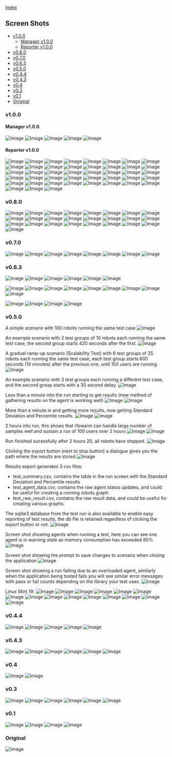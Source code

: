 
[Index](README.md)

## Screen Shots

- [v1.0.0](#v100)
	- [Manager v1.0.0](#Manager-v100)
	- [Reporter v1.0.0](#Reporter-v100)
- [v0.8.0](#v080)
- [v0.7.0](#v070)
- [v0.6.3](#v063)
- [v0.5.0](#v050)
- [v0.4.4](#v044)
- [v0.4.3](#v043)
- [v0.4](#v04)
- [v0.3](#v03)
- [v0.1](#v01)
- [Original](#Original)

### v1.0.0
#### Manager v1.0.0
![Image](Images/MacOS_Run_v1.0.0_LanguageChecks.png)
![Image](Images/MacOS_Run_v1.0.0_Schedule_disabled.png)
![Image](Images/MacOS_Run_v1.0.0_Schedule_enabled.png)
![Image](Images/MacOS_Run_v1.0.0_Settings.png)
![Image](Images/MacOS_Run_v1.0.0_Settings_UploadLogs.png)

#### Reporter v1.0.0
![Image](Images/MacOS_Reporter_v1.0.0_Contents_Settings.png)
![Image](Images/MacOS_Reporter_v1.0.0_Contents_Settings_Level.png)
![Image](Images/MacOS_Reporter_v1.0.0_Contents_Settings_Mode.png)
![Image](Images/MacOS_Reporter_v1.0.0_DataGraph_Metric.png)
![Image](Images/MacOS_Reporter_v1.0.0_DataGraph_Metric_Primary.png)
![Image](Images/MacOS_Reporter_v1.0.0_DataGraph_Metric_Secondary.png)
![Image](Images/MacOS_Reporter_v1.0.0_DataGraph_Metric_Type.png)
![Image](Images/MacOS_Reporter_v1.0.0_DataGraph_Result.png)
![Image](Images/MacOS_Reporter_v1.0.0_DataGraph_Result_FilterResult.png)
![Image](Images/MacOS_Reporter_v1.0.0_DataGraph_Result_FilterType.png)
![Image](Images/MacOS_Reporter_v1.0.0_DataGraph_Result_Type.png)
![Image](Images/MacOS_Reporter_v1.0.0_DataGraph_SQL.png)
![Image](Images/MacOS_Reporter_v1.0.0_DataGraph_Settings.png)
![Image](Images/MacOS_Reporter_v1.0.0_DataGraph_Settings_Type.png)
![Image](Images/MacOS_Reporter_v1.0.0_DataTable_Metric.png)
![Image](Images/MacOS_Reporter_v1.0.0_DataTable_Metric_Primary.png)
![Image](Images/MacOS_Reporter_v1.0.0_DataTable_Metric_Secondary.png)
![Image](Images/MacOS_Reporter_v1.0.0_DataTable_Metric_Type.png)
![Image](Images/MacOS_Reporter_v1.0.0_DataTable_Result.png)
![Image](Images/MacOS_Reporter_v1.0.0_DataTable_ResultSummary.png)
![Image](Images/MacOS_Reporter_v1.0.0_DataTable_ResultSummary_FilterType.png)
![Image](Images/MacOS_Reporter_v1.0.0_DataTable_Result_FilterResult.png)
![Image](Images/MacOS_Reporter_v1.0.0_DataTable_Result_FilterType.png)
![Image](Images/MacOS_Reporter_v1.0.0_DataTable_Result_Type.png)
![Image](Images/MacOS_Reporter_v1.0.0_DataTable_SQL.png)
![Image](Images/MacOS_Reporter_v1.0.0_DataTable_Settings.png)
![Image](Images/MacOS_Reporter_v1.0.0_DataTable_Settings_Type.png)
![Image](Images/MacOS_Reporter_v1.0.0_Example_Report.png)
![Image](Images/MacOS_Reporter_v1.0.0_Heading_Settings.png)
![Image](Images/MacOS_Reporter_v1.0.0_NewSection.png)
![Image](Images/MacOS_Reporter_v1.0.0_NewSubSection.png)
![Image](Images/MacOS_Reporter_v1.0.0_Report_Preview.png)
![Image](Images/MacOS_Reporter_v1.0.0_Report_Settings.png)
![Image](Images/MacOS_Reporter_v1.0.0_SectionExpand.png)
![Image](Images/MacOS_Reporter_v1.0.0_SectionSelect.png)
![Image](Images/MacOS_Reporter_v1.0.0_SectionTypes.png)
![Image](Images/MacOS_Reporter_v1.0.0_SubSectionMoveDown.png)
![Image](Images/MacOS_Reporter_v1.0.0_SubSectionMoveUp.png)
![Image](Images/MacOS_Reporter_v1.0.0_SubSectionSelect1.png)
![Image](Images/MacOS_Reporter_v1.0.0_SubSectionSelect3.png)
![Image](Images/MacOS_Reporter_v1.0.0_Template_Preview.png)
![Image](Images/MacOS_Reporter_v1.0.0_Template_Settings.png)
![Image](Images/MacOS_Reporter_v1.0.0_TestSummary_Settings.png)

### v0.8.0

![Image](Images/MacOS_About_v0.8.0_About.png)
![Image](Images/MacOS_Agents_v0.8.0_Ready.png)
![Image](Images/MacOS_Agents_v0.8.0_Run.png)
![Image](Images/MacOS_Agents_v0.8.0_Running.png)
![Image](Images/MacOS_Agents_v0.8.0_Stopping.png)
![Image](Images/MacOS_Agents_v0.8.0_Warning.png)
![Image](Images/MacOS_Graphs_v0.8.0_Menu.png)
![Image](Images/MacOS_Graphs_v0.8.0_Menu_Examples.png)
![Image](Images/MacOS_Graphs_v0.8.0_New_Graph_Metric.png)
![Image](Images/MacOS_Graphs_v0.8.0_New_Graph_Result.png)
![Image](Images/MacOS_Graphs_v0.8.0_Agent_Load.png)
![Image](Images/MacOS_Graphs_v0.8.0_Running_Robots.png)
![Image](Images/MacOS_Graphs_v0.8.0_Response_Time.png)
![Image](Images/MacOS_Plan_v0.8.0_150u_25per10min.png)
![Image](Images/MacOS_Plan_v0.8.0_20u_delay_example.png)
![Image](Images/MacOS_Plan_v0.8.0_New.png)
![Image](Images/MacOS_Plan_v0.8.0_Test_Settings.png)
![Image](Images/MacOS_Plan_v0.8.0_Test_Settings_Filter_Rules.png)
![Image](Images/MacOS_Plan_v0.8.0_saved_opened.png)
![Image](Images/MacOS_Run_v0.8.0_2h.png)
![Image](Images/MacOS_Run_v0.8.0_Abort_Dialogue.png)
![Image](Images/MacOS_Run_v0.8.0_Aborted.png)
![Image](Images/MacOS_Run_v0.8.0_Bomb_Run.png)
![Image](Images/MacOS_Run_v0.8.0_Start_5s.png)
![Image](Images/MacOS_Run_v0.8.0_Start_60s.png)

### v0.7.0

![Image](Images/MacOS_Plan_v0.7.0_150u_25per10min.png)
![Image](Images/MacOS_Plan_v0.7.0_20u_delay_example.png)
![Image](Images/MacOS_Plan_v0.7.0_New.png)
![Image](Images/MacOS_Plan_v0.7.0_Test_Settings.png)
![Image](Images/MacOS_Plan_v0.7.0_Test_Settings_Filter_Rules.png)
![Image](Images/MacOS_Plan_v0.7.0_saved_opened.png)
![Image](Images/Ubuntu_Plan_v0.7.0_New.png)
![Image](Images/Windows10_Plan_v0.7.0_New.png)

### v0.6.3

![Image](Images/MacOS_Plan_New_v0.6.3.png)
![Image](Images/MacOS_Plan_saved_opened_v0.6.3.png)
![Image](Images/MacOS_Plan_v0.6.3_150u_25per10min.png)
![Image](Images/MacOS_Plan_v0.6.3_20u_delay_example.png)
![Image](Images/MacOS_Plan_v0.6.3_Test_Settings.png)
![Image](Images/MacOS_Plan_v0.6.3_Test_Settings_Filter_Rules.png)

![Image](Images/MacOS_Run_Start_v0.6.3_09s.png)
![Image](Images/MacOS_Run_Start_v0.6.3_1.37s.png)
![Image](Images/MacOS_Run_Start_v0.6.3_54s.png)
![Image](Images/MacOS_Run_v0.6.3_100u_2h.png)
![Image](Images/MacOS_Run_v0.6.3_Abort_Run_Dialogue.png)
![Image](Images/MacOS_Run_v0.6.3_Aborted.png)
![Image](Images/MacOS_Run_v0.6.3_Bomb_Run.png)
![Image](Images/MacOS_Run_v0.6.3_Finished.png)
![Image](Images/MacOS_Run_v0.6.3_Rampdown.png)

![Image](Images/MacOS_Agents_ready_v0.6.3.png)
![Image](Images/MacOS_Agents_running_v0.6.3.png)
![Image](Images/MacOS_Agents_running_warning_v0.6.3.png)
![Image](Images/MacOS_Agents_stopping_v0.6.3.png)


### v0.5.0

A simple scenario with 100 robots running the same test case
![Image](Images/Plan_v0.5.0_100u.png)

An example scenario with 2 test groups of 10 robots each running the same test case, the second group starts 420 seconds after the first.
![Image](Images/Plan_v0.5.0_20u_delay_example.png)

A gradual ramp-up scenario (Scalability Test) with 6 test groups of 25 robots each running the same test case, each test group starts 600 seconds (10 minutes) after the previous one, until 150 users are running.
![Image](Images/Plan_v0.5.0_150u_25per10min.png)

An example scenario with 3 test groups each running a different test case, and the second group starts with a 30 second delay.
![Image](Images/Plan_v0.5.0_3tests.png)

Less than a minute into the run starting to get results (new method of gathering results on the agent is working well)
![Image](Images/Run_Start_v0.5.0_39s.png)
![Image](Images/Run_Start_v0.5.0_54s.png)

More than a minute in and getting more results, now getting Standard Deviation and Percentile results.
![Image](Images/Run_Start_v0.5.0_77s.png)
![Image](Images/Run_v0.5.0_100u_6m.png)

2 hours into run, this shows that rfswarm can handle large number of samples well and sustain a run of 100 users over 2 hours
![Image](Images/Run_v0.5.0_98u_2h.png)
![Image](Images/Run_v0.5.0_100u_2h.png)

Run finished sucessfully after 2 hours 20, all robots have stopped.
![Image](Images/Run_Finished_v0.5.0_100u_2h.png)

Clicking the export button (next to stop button) a dialogue gives you the path where the results are stored
![Image](Images/Report_export_v0.5.0.png)

Results export generates 3 csv files:
- test_summary.csv, contains the table in the run screen with the Standard Deviation and Percentile results
- test_agent_data.csv, contains the raw agent status updates, and could be useful for creating a running robots graph.
- test_raw_result.csv, contains the raw result data, and could be useful for creating various graphs.

The sqlite3 database from the test run is also available to enable easy reporting of test results, the db file is retained regardless of clicking the export button or not.
![Image](Images/Results_v0.5.0_100u_2.5hr.png)

Screen shot showing agents when running a test, here you can see one agent is in warning state as memory consumption has exceeded 80%
![Image](Images/Agents_running_v0.5.0.png)

Screen shot showing the prompt to save changes to scenario when closing the application
![Image](Images/Save_prompt_v0.5.0.png)

Screen shot showing a run failing due to an overloaded agent, similarly when the application being tested fails you will see similar error messages with pass or fail counts depending on the library your test uses.
![Image](Images/Run_v0.5.0_crashing_users.png)

Linux Mint 19:
![Image](Images/Linux-v0.5.0_Agents_Ready.png)
![Image](Images/Linux-v0.5.0_Agents_Running.png)
![Image](Images/Linux-v0.5.0_Agents_Stopping.png)
![Image](Images/Linux-v0.5.0_Plan_150u_25per10min.png)
![Image](Images/Linux-v0.5.0_Plan_New.png)
![Image](Images/Linux-v0.5.0_Plan_Save_prompt.png)
![Image](Images/Linux-v0.5.0_Run_6min.png)
![Image](Images/Linux-v0.5.0_Run_Not_Enough_Robots.png)
![Image](Images/Linux-v0.5.0_Run_Report_prompt.png)
![Image](Images/Linux-v0.5.0_Run_Robots_Available.png)
![Image](Images/Linux-v0.5.0_Run_Start_10sec.png)
![Image](Images/Linux-v0.5.0_Run_Start_2min.png)
![Image](Images/Linux-v0.5.0_Run_Start_52sec.png)
![Image](Images/Linux-v0.5.0_Run_percnt_and_stddev.png)
![Image](Images/Linux-v0.5.0_Run_webdriver_fails.png)





### v0.4.4

![Image](Images/Plan_v0.4.4.png)
![Image](Images/Run_Start_v0.4.4.png)
![Image](Images/Run_v0.4.4.png)
![Image](Images/Run_v0.4.4_100u_25min.png)
![Image](Images/Agents_running_v0.4.4.png)

### v0.4.3

![Image](Images/Linux-Plan-v0.4.3.png)
![Image](Images/Linux-Run-v0.4.3-10u1hr.png)
![Image](Images/Linux-Run-v0.4.3-50u1hr.png)
![Image](Images/Linux-Agents-v0.4.3.png)
![Image](Images/Linux-Run-v0.4.3-Overloaded-Agent.png)
![Image](Images/Linux-Agents-v0.4.3-Overloaded-Agents.png)


### v0.4

![Image](Images/Run_v0.4.png "Run - Showing results being collected live")
![Image](Images/Run_Start_v0.4.png "Run - Just Started")

### v0.3

![Image](Images/Plan_unsaved_v0.3.png "Plan - New")
![Image](Images/Plan_saved_opened_v0.3.png "Plan - Planning a performance test")
![Image](Images/Run_v0.3.png "Run - Showing results being collected live")
![Image](Images/Run_Start_v0.3.png "Run - Just Started")
![Image](Images/Agents_ready_v0.3.png "Agents Ready")
![Image](Images/Agents_stopping_v0.3.png "Agents Stopping")

### v0.1

![Image](Images/Plan_v0.1.png "Plan - Planning a performance test")
![Image](Images/Run_v0.1.png "Run - Showing results being collected live")
![Image](Images/Agents_ready_v0.1.png "Agents Ready")
![Image](Images/Agents_running_v0.1.png "Agents Running")

### Original

![Image](Images/Run_Orig.png "Run - Showing results being collected live")
